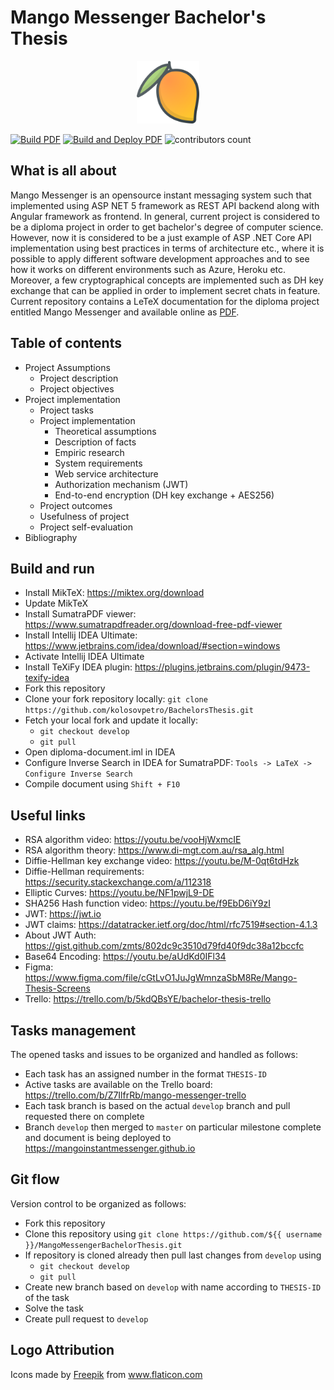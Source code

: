 # Mango Messenger Bachelor's Thesis


<p align="center">
  <img src="https://github.com/MangoInstantMessenger/MangoInstantMessenger.github.io/blob/MANGO-414/src/img/logo.png" width="100" height="100"  alt="Mango Messenger Logo"/>
</p>

[![Build PDF](https://github.com/MangoInstantMessenger/MangoMessengerBachelorThesis/actions/workflows/build.yml/badge.svg)](https://github.com/MangoInstantMessenger/MangoMessengerBachelorThesis/actions/workflows/build.yml/badge.svg)
[![Build and Deploy PDF](https://github.com/MangoInstantMessenger/MangoMessengerBachelorThesis/actions/workflows/build-and-deploy.yml/badge.svg)](https://github.com/MangoInstantMessenger/MangoMessengerBachelorThesis/actions/workflows/build-and-deploy.yml/badge.svg)
![contributors count](https://img.shields.io/github/contributors/MangoInstantMessenger/MangoMessengerBachelorThesis)

## What is all about

Mango Messenger is an opensource instant messaging system such that implemented using ASP NET 5 framework as REST API
backend along with Angular framework as frontend. In general, current project is considered to be a diploma project in
order to get bachelor's degree of computer science. However, now it is considered to be a just example of ASP .NET Core
API implementation using best practices in terms of architecture etc., where it is possible to apply different software
development approaches and to see how it works on different environments such as Azure, Heroku etc. Moreover, a few
cryptographical concepts are implemented such as DH key exchange that can be applied in order to implement secret chats
in feature. Current repository contains a LeTeX documentation for the diploma project entitled Mango Messenger and
available online as
<a href="https://mangoinstantmessenger.github.io/web/viewer.html?file=../main.pdf" target="_blank">PDF</a>.

## Table of contents

- Project Assumptions
    - Project description
    - Project objectives
- Project implementation
    - Project tasks
    - Project implementation
        - Theoretical assumptions
        - Description of facts
        - Empiric research
        - System requirements
        - Web service architecture
        - Authorization mechanism (JWT)
        - End-to-end encryption (DH key exchange + AES256)
    - Project outcomes
    - Usefulness of project
    - Project self-evaluation
- Bibliography

## Build and run

- Install MikTeX: https://miktex.org/download
- Update MikTeX
- Install SumatraPDF viewer: https://www.sumatrapdfreader.org/download-free-pdf-viewer
- Install Intellij IDEA Ultimate: https://www.jetbrains.com/idea/download/#section=windows
- Activate Intellij IDEA Ultimate
- Install TeXiFy IDEA plugin: https://plugins.jetbrains.com/plugin/9473-texify-idea
- Fork this repository
- Clone your fork repository locally: `git clone https://github.com/kolosovpetro/BachelorsThesis.git`
- Fetch your local fork and update it locally:
    - `git checkout develop`
    - `git pull`
- Open diploma-document.iml in IDEA
- Configure Inverse Search in IDEA for SumatraPDF: `Tools -> LaTeX -> Configure Inverse Search`
- Compile document using `Shift + F10`

## Useful links

- RSA algorithm video: https://youtu.be/vooHjWxmcIE
- RSA algorithm theory: https://www.di-mgt.com.au/rsa_alg.html
- Diffie-Hellman key exchange video: https://youtu.be/M-0qt6tdHzk
- Diffie-Hellman requirements: https://security.stackexchange.com/a/112318
- Elliptic Curves: https://youtu.be/NF1pwjL9-DE
- SHA256 Hash function video: https://youtu.be/f9EbD6iY9zI
- JWT: https://jwt.io
- JWT claims: https://datatracker.ietf.org/doc/html/rfc7519#section-4.1.3
- About JWT Auth: https://gist.github.com/zmts/802dc9c3510d79fd40f9dc38a12bccfc
- Base64 Encoding: https://youtu.be/aUdKd0IFl34
- Figma: https://www.figma.com/file/cGtLvO1JuJgWmnzaSbM8Re/Mango-Thesis-Screens
- Trello: https://trello.com/b/5kdQBsYE/bachelor-thesis-trello

## Tasks management

The opened tasks and issues to be organized and handled as follows:

- Each task has an assigned number in the format `THESIS-ID`
- Active tasks are available on the Trello board: https://trello.com/b/Z7IlfrRb/mango-messenger-trello
- Each task branch is based on the actual `develop` branch and pull requested there on complete
- Branch `develop` then merged to `master` on particular milestone complete and document is being deployed to
  https://mangoinstantmessenger.github.io

## Git flow

Version control to be organized as follows:

- Fork this repository
- Clone this repository using `git clone https://github.com/${{ username }}/MangoMessengerBachelorThesis.git`
- If repository is cloned already then pull last changes from `develop` using
    - `git checkout develop`
    - `git pull`
- Create new branch based on `develop` with name according to `THESIS-ID` of the task
- Solve the task
- Create pull request to `develop`

## Logo Attribution

<div>Icons made by <a href="https://www.freepik.com" title="Freepik">Freepik</a> from <a href="https://www.flaticon.com/" title="Flaticon">www.flaticon.com</a></div>

